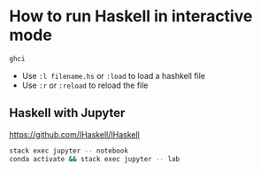 # How to run Haskell in interactive mode

```bash
ghci
```

- Use `:l filename.hs` or `:load` to load a hashkell file
- Use `:r` or `:reload` to reload the file

## Haskell with Jupyter

https://github.com/IHaskell/IHaskell

```bash
stack exec jupyter -- notebook
conda activate && stack exec jupyter -- lab
```
